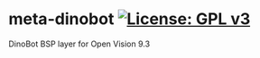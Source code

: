 meta-dinobot [![License: GPL v3](https://img.shields.io/badge/License-GPLv3-blue.svg)](https://www.gnu.org/licenses/gpl-3.0)
============
DinoBot BSP layer for Open Vision 9.3
